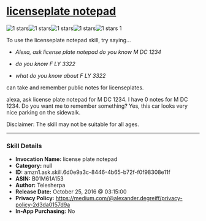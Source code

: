 # [licenseplate notepad](http://alexa.amazon.com/#skills/amzn1.ask.skill.6d0e9a3c-8446-4b65-b72f-f0f98308e11f)
![1 stars](../../images/ic_star_black_18dp_1x.png)![1 stars](../../images/ic_star_border_black_18dp_1x.png)![1 stars](../../images/ic_star_border_black_18dp_1x.png)![1 stars](../../images/ic_star_border_black_18dp_1x.png)![1 stars](../../images/ic_star_border_black_18dp_1x.png) 1

To use the licenseplate notepad skill, try saying...

* *Alexa, ask license plate notepad do you know M DC 1234*

* *do you know F LY 3322*

* *what do you know about F LY 3322*

can take and remember public notes for licenseplates.

alexa, ask license plate notepad for M DC 1234.
I have 0 notes for M DC 1234. Do you want me to remember something?
Yes, this car looks very nice parking on the sidewalk.

Disclaimer:  The skill may not be suitable for all ages.

***

### Skill Details

* **Invocation Name:** license plate notepad
* **Category:** null
* **ID:** amzn1.ask.skill.6d0e9a3c-8446-4b65-b72f-f0f98308e11f
* **ASIN:** B01M61A153
* **Author:** Telesherpa
* **Release Date:** October 25, 2016 @ 03:15:00
* **Privacy Policy:** https://medium.com/@alexander.degreiff/privacy-policy-2d3da0157d9a
* **In-App Purchasing:** No

